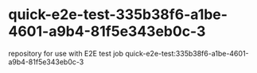 # quick-e2e-test-335b38f6-a1be-4601-a9b4-81f5e343eb0c-3
repository for use with E2E test job quick-e2e-test:335b38f6-a1be-4601-a9b4-81f5e343eb0c-3
